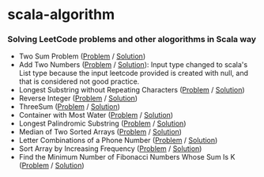 # scala-algorithm

### Solving LeetCode problems and other alogorithms in Scala way
* Two Sum Problem ([Problem](https://leetcode.com/problems/two-sum/) / [Solution](src/main/scala/leetcode/TwoSum.scala))
* Add Two Numbers ([Problem](https://leetcode.com/problems/add-two-numbers/) / [Solution](src/main/scala/leetcode/TwoNumbers.scala)): Input type changed to scala's List type because the input leetcode provided is created with null, and that is considered not good practice.
* Longest Substring without Repeating Characters ([Problem](https://leetcode.com/problems/longest-substring-without-repeating-characters/) / [Solution](src/main/scala/leetcode/LongestSubstringWithoutRepeatingChars.scala))
* Reverse Integer ([Problem](https://leetcode.com/problems/reverse-integer/) / [Solution](src/main/scala/leetcode/ReverseInteger.scala))
* ThreeSum ([Problem](https://leetcode.com/problems/3sum/) / [Solution](src/main/scala/leetcode/ThreeSum.scala))
* Container with Most Water ([Problem](https://leetcode.com/problems/container-with-most-water/) / [Solution](src/main/scala/leetcode/ContainerWithMostWater.scala))
* Longest Palindromic Substring ([Problem](https://leetcode.com/problems/longest-palindromic-substring/) / [Solution](src/main/scala/leetcode/LongestPalindromicSubstring.scala))
* Median of Two Sorted Arrays ([Problem](https://leetcode.com/problems/median-of-two-sorted-arrays/) / [Solution](src/main/scala/leetcode/FindMedianSortedArrays.scala))
* Letter Combinations of a Phone Number ([Problem](https://leetcode.com/problems/letter-combinations-of-a-phone-number/) / [Solution](src/main/scala/leetcode/LetterCombinationsPhoneNumber.scala))
* Sort Array by Increasing Frequency ([Problem](https://leetcode.com/problems/sort-array-by-increasing-frequency/) / [Solution](src/main/scala/leetcode/FindTheMinNumOfFib.scala))
* Find the Minimum Number of Fibonacci Numbers Whose Sum Is K ([Problem](https://leetcode.com/problems/find-the-minimum-number-of-fibonacci-numbers-whose-sum-is-k/) / [Solution](src/main/scala/leetcode/FindTheMinNumOfFib.scala))
